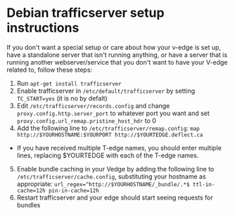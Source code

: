 Debian trafficserver setup instructions
========

If you don't want a special setup or care about how your v-edge is set up, have a standalone server that isn't running anything, or have a server that is running another webserver/service that you don't want to have your V-edge related to, follow these steps:

1. Run `apt-get install trafficserver`
2. Enable trafficserver in `/etc/default/trafficserver` by setting `TC_START=yes` (it is no by defalt)
3. Edit `/etc/trafficserver/records.config` and change `proxy.config.http.server_port` to whatever port you want and set `proxy.config.url_remap.pristine_host_hdr` to 0
4. Add the following line to `/etc/trafficserver/remap.config`: `map             http://$YOURHOSTNAME:$YOURPORT http://$YOURTEDGE.deflect.ca`
 * If you have received multiple T-edge names, you should enter multiple lines, replacing $YOURTEDGE with each of the T-edge names.
5. Enable bundle caching in your Vedge by adding the following line to `/etc/trafficserver/cache.config`, substituting your hostname as appropriate: `url_regex=^http://$YOURHOSTNAME/_bundle/.*$ ttl-in-cache=12h pin-in-cache=12h`
6. Restart trafficserver and your edge should start seeing requests for bundles
